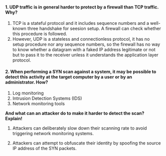 #### 1. UDP traffic is in general harder to protect by a firewall than TCP traffic. Why?

1. TCP is a stateful protocol and it includes sequence numbers and a well-known three handshake for seesion setup. A firewall can check whether this procedure is followed.
2. However, UDP is a stateless and connectionless protocol, it has no setup procedure nor any sequence numbers, so the firewall has no way to know whether a datagram with a faked IP address legitimate or not but to pass it to the receiver unless it understands the application layer protocol.



#### 2. When performing a SYN scan against a system, it may be possible to detect this activity at the target computer by a user or by an administrator. How? 

1. Log monitoring
2. Intrusion Detection Systems (IDS)
3. Network monitoring tools

**And what can an attacker do to make it harder to detect the scan? Explain!**

1. Attackers can deliberately slow down their scanning rate to avoid triggering network monitoring systems.

2. Attackers can attempt to obfuscate their identity by spoofing the source IP address of the SYN packets. 
